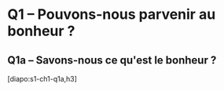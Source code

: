 # Q1 – Pouvons-nous parvenir au bonheur ?

## Q1a – Savons-nous ce qu'est le bonheur ?

[diapo:s1-ch1-q1a,h3]
